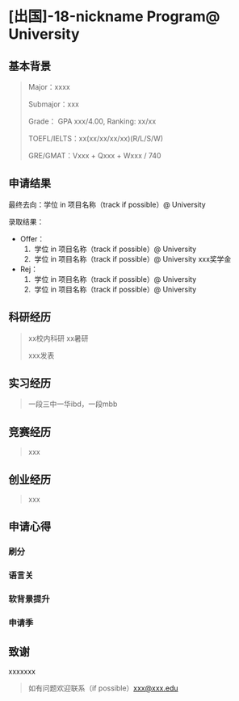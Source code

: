 # [出国]-18-nickname Program@ University

## 基本背景

> Major：xxxx
>
> Submajor：xxx
>
> Grade： GPA xxx/4.00, Ranking: xx/xx
>
> TOEFL/IELTS：xx(xx/xx/xx/xx)(R/L/S/W)
>
> GRE/GMAT：Vxxx + Qxxx + Wxxx / 740

## 申请结果

最终去向：学位 in 项目名称（track if possible）@ University

录取结果：

* Offer：
  1. ​	学位 in 项目名称（track if possible）@ University
  2. ​    学位 in 项目名称（track if possible）@ University xxx奖学金
* Rej：
  1. ​	学位 in 项目名称（track if possible）@ University
  2. ​	学位 in 项目名称（track if possible）@ University

## 科研经历

> xx校内科研 xx暑研
>
> xxx发表

## 实习经历

> 一段三中一华ibd，一段mbb

## 竞赛经历

> xxx

## 创业经历

> xxx

## 申请心得

### 刷分



### 语言关



### 软背景提升



### 申请季



## 致谢

xxxxxxx

> 如有问题欢迎联系（if possible）xxx@xxx.edu
